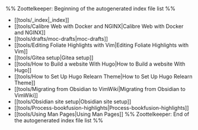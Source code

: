 %% Zoottelkeeper: Beginning of the autogenerated index file list  %%
-  [[tools/_index|_index]]
-  [[tools/Calibre Web with Docker and NGINX|Calibre Web with Docker and NGINX]]
-  [[tools/drafts/moc-drafts|moc-drafts]]
-  [[tools/Editing Foliate Highlights with Vim|Editing Foliate Highlights with Vim]]
-  [[tools/Gitea setup|Gitea setup]]
-  [[tools/How to Build a website With Hugo|How to Build a website With Hugo]]
-  [[tools/How to Set Up Hugo Relearn Theme|How to Set Up Hugo Relearn Theme]]
-  [[tools/Migrating from Obsidian to VimWiki|Migrating from Obsidian to VimWiki]]
-  [[tools/Obsidian site setup|Obsidian site setup]]
-  [[tools/Process-bookfusion-highlights|Process-bookfusion-highlights]]
-  [[tools/Using Man Pages|Using Man Pages]]
%% Zoottelkeeper: End of the autogenerated index file list  %%
